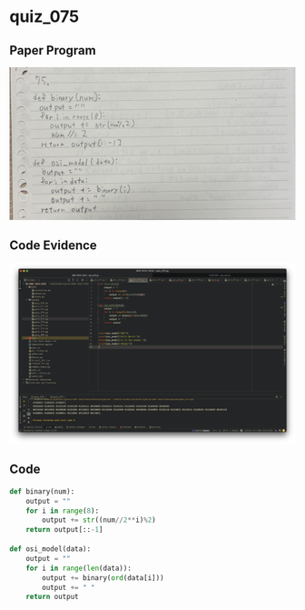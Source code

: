 # quiz_075

## Paper Program
![](https://github.com/Verlonskg/IB_G12/blob/main/Files/quizzes/quiz_075.jpg)


## Code Evidence
![](https://github.com/Verlonskg/IB_G12/blob/main/Files/quizzes/quiz_075_test.jpg)

## Code

```.py
def binary(num):
    output = ""
    for i in range(8):
        output += str((num//2**i)%2)
    return output[::-1]

def osi_model(data):
    output = ""
    for i in range(len(data)):
        output += binary(ord(data[i]))
        output += " "
    return output
```
